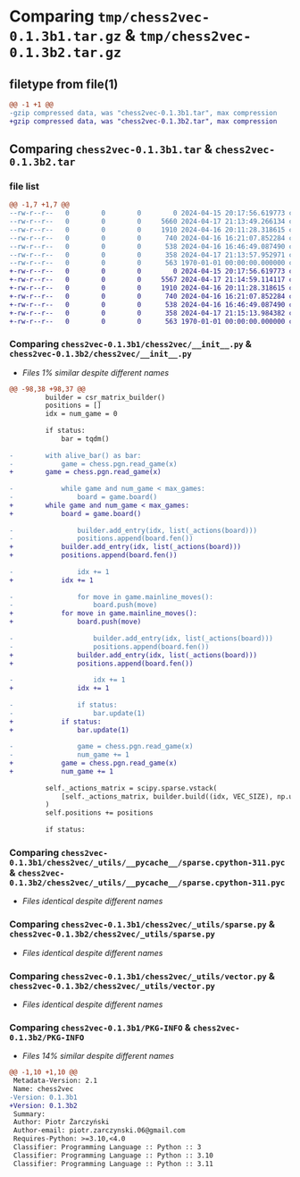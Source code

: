 # Comparing `tmp/chess2vec-0.1.3b1.tar.gz` & `tmp/chess2vec-0.1.3b2.tar.gz`

## filetype from file(1)

```diff
@@ -1 +1 @@
-gzip compressed data, was "chess2vec-0.1.3b1.tar", max compression
+gzip compressed data, was "chess2vec-0.1.3b2.tar", max compression
```

## Comparing `chess2vec-0.1.3b1.tar` & `chess2vec-0.1.3b2.tar`

### file list

```diff
@@ -1,7 +1,7 @@
--rw-r--r--   0        0        0        0 2024-04-15 20:17:56.619773 chess2vec-0.1.3b1/README.md
--rw-r--r--   0        0        0     5660 2024-04-17 21:13:49.266134 chess2vec-0.1.3b1/chess2vec/__init__.py
--rw-r--r--   0        0        0     1910 2024-04-16 20:11:28.318615 chess2vec-0.1.3b1/chess2vec/_utils/__pycache__/sparse.cpython-311.pyc
--rw-r--r--   0        0        0      740 2024-04-16 16:21:07.852284 chess2vec-0.1.3b1/chess2vec/_utils/sparse.py
--rw-r--r--   0        0        0      538 2024-04-16 16:46:49.087490 chess2vec-0.1.3b1/chess2vec/_utils/vector.py
--rw-r--r--   0        0        0      358 2024-04-17 21:13:57.952971 chess2vec-0.1.3b1/pyproject.toml
--rw-r--r--   0        0        0      563 1970-01-01 00:00:00.000000 chess2vec-0.1.3b1/PKG-INFO
+-rw-r--r--   0        0        0        0 2024-04-15 20:17:56.619773 chess2vec-0.1.3b2/README.md
+-rw-r--r--   0        0        0     5567 2024-04-17 21:14:59.114117 chess2vec-0.1.3b2/chess2vec/__init__.py
+-rw-r--r--   0        0        0     1910 2024-04-16 20:11:28.318615 chess2vec-0.1.3b2/chess2vec/_utils/__pycache__/sparse.cpython-311.pyc
+-rw-r--r--   0        0        0      740 2024-04-16 16:21:07.852284 chess2vec-0.1.3b2/chess2vec/_utils/sparse.py
+-rw-r--r--   0        0        0      538 2024-04-16 16:46:49.087490 chess2vec-0.1.3b2/chess2vec/_utils/vector.py
+-rw-r--r--   0        0        0      358 2024-04-17 21:15:13.984382 chess2vec-0.1.3b2/pyproject.toml
+-rw-r--r--   0        0        0      563 1970-01-01 00:00:00.000000 chess2vec-0.1.3b2/PKG-INFO
```

### Comparing `chess2vec-0.1.3b1/chess2vec/__init__.py` & `chess2vec-0.1.3b2/chess2vec/__init__.py`

 * *Files 1% similar despite different names*

```diff
@@ -98,38 +98,37 @@
         builder = csr_matrix_builder()
         positions = []
         idx = num_game = 0
         
         if status:
             bar = tqdm()
 
-        with alive_bar() as bar:
-            game = chess.pgn.read_game(x)
+        game = chess.pgn.read_game(x)
 
-            while game and num_game < max_games:
-                board = game.board()
+        while game and num_game < max_games:
+            board = game.board()
 
-                builder.add_entry(idx, list(_actions(board)))
-                positions.append(board.fen())
+            builder.add_entry(idx, list(_actions(board)))
+            positions.append(board.fen())
 
-                idx += 1
+            idx += 1
 
-                for move in game.mainline_moves():
-                    board.push(move)
+            for move in game.mainline_moves():
+                board.push(move)
 
-                    builder.add_entry(idx, list(_actions(board)))
-                    positions.append(board.fen())
+                builder.add_entry(idx, list(_actions(board)))
+                positions.append(board.fen())
 
-                    idx += 1
+                idx += 1
 
-                if status:
-                    bar.update(1)
+            if status:
+                bar.update(1)
 
-                game = chess.pgn.read_game(x)
-                num_game += 1
+            game = chess.pgn.read_game(x)
+            num_game += 1
 
         self._actions_matrix = scipy.sparse.vstack(
             [self._actions_matrix, builder.build((idx, VEC_SIZE), np.uint8)]
         )
         self.positions += positions
         
         if status:
```

### Comparing `chess2vec-0.1.3b1/chess2vec/_utils/__pycache__/sparse.cpython-311.pyc` & `chess2vec-0.1.3b2/chess2vec/_utils/__pycache__/sparse.cpython-311.pyc`

 * *Files identical despite different names*

### Comparing `chess2vec-0.1.3b1/chess2vec/_utils/sparse.py` & `chess2vec-0.1.3b2/chess2vec/_utils/sparse.py`

 * *Files identical despite different names*

### Comparing `chess2vec-0.1.3b1/chess2vec/_utils/vector.py` & `chess2vec-0.1.3b2/chess2vec/_utils/vector.py`

 * *Files identical despite different names*

### Comparing `chess2vec-0.1.3b1/PKG-INFO` & `chess2vec-0.1.3b2/PKG-INFO`

 * *Files 14% similar despite different names*

```diff
@@ -1,10 +1,10 @@
 Metadata-Version: 2.1
 Name: chess2vec
-Version: 0.1.3b1
+Version: 0.1.3b2
 Summary: 
 Author: Piotr Żarczyński
 Author-email: piotr.zarczynski.06@gmail.com
 Requires-Python: >=3.10,<4.0
 Classifier: Programming Language :: Python :: 3
 Classifier: Programming Language :: Python :: 3.10
 Classifier: Programming Language :: Python :: 3.11
```

